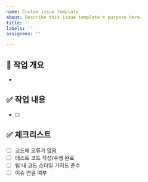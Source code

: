 ```yaml
---
name: Custom issue template
about: Describe this issue template's purpose here.
title: ''
labels: ''
assignees: ''

---
```


## 📝 작업 개요
- 

## ✅ 작업 내용
- [ ] 

## ✅ 체크리스트
- [ ] 코드에 오류가 없음
- [ ] 테스트 코드 작성/수행 완료
- [ ] 팀 내 코드 스타일 가이드 준수
- [ ] 이슈 연결 여부

